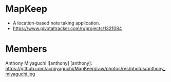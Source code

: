 MapKeep
=======

* A location-based note taking application.
* https://www.pivotaltracker.com/n/projects/1321084

Members
=======
Anthony Miyaguchi
![anthony]
[anthony]: https://github.com/acmiyaguchi/MapKeep/raw/photos/res/photos/anthony_miyaguchi.jpg

